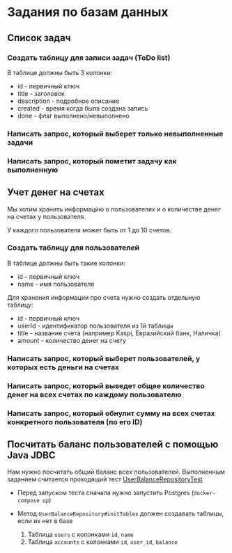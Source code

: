 # Задания по базам данных

## Список задач

### Создать таблицу для записи задач (ToDo list)

В таблице должны быть 3 колонки:
- id - первичный ключ
- title - заголовок
- description - подробное описание
- created - время когда была создана запись
- done - флаг выполнено/невыполнено

### Написать запрос, который выберет только невыполненные задачи

### Написать запрос, который пометит задачу как выполненную

## Учет денег на счетах

Мы хотим хранить информацию о пользователях и о количестве денег на счетах у пользователя.

У каждого пользователя может быть от 1 до 10 счетов.

### Создать таблицу для пользователей

В таблице должны быть такие колонки:
- id - первичный ключ
- name - имя пользователя

Для хранения информации про счета нужно создать отдельную таблицу:
- id - первичный ключ
- userId - идентификатор пользователя из 1й таблицы
- title - название счета (например Kaspi, Евразийский банк, Наличка)
- amount - количество денег на счету

### Написать запрос, который выберет пользователей, у которых есть деньги на счетах

### Написать запрос, который выведет общее количество денег на всех счетах по каждому пользователю

### Написать запрос, который обнулит сумму на всех счетах конкретного пользователя (по его ID)

## Посчитать баланс пользователей с помощью Java JDBC

Нам нужно посчитать общий баланс всех пользователей.
Выполненным заданием считается проходящий тест [UserBalanceRepositoryTest](../src/test/java/kz/lakida/javacourse/database/UserBalanceRepositoryTest.java#L36)

* Перед запуском теста сначала нужно запустить Postgres (```docker-compose up```)
* Метод `UserBalanceRepository#initTables` должен создавать таблицы, если их нет в базе

  1. Таблица `users` с колонками `id`, `name`
  2. Таблица `accounts` с колонками `id`, `user_id`, `balance`
